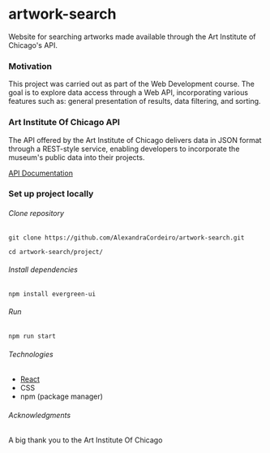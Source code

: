 # artwork-search
Website for searching artworks made available through the Art Institute of Chicago's API. 

### Motivation
This project was carried out as part of the Web Development course. The goal is to explore data access through a Web API, incorporating various features such as: general presentation of results, data filtering, and sorting.

### Art Institute Of Chicago API

The API offered by the Art Institute of Chicago delivers data in JSON format through a REST-style service, enabling developers to incorporate the museum's public data into their projects.

[API Documentation](https://api.artic.edu/docs/)

### Set up project locally

###### Clone repository
    git clone https://github.com/AlexandraCordeiro/artwork-search.git

    cd artwork-search/project/

###### Install dependencies
    npm install evergreen-ui

###### Run
    npm run start


###### Technologies
- [React](https://react.dev/)
- CSS 
- npm (package manager)


###### Acknowledgments

A big thank you to the Art Institute Of Chicago

<!-- ### Web Hosting -->